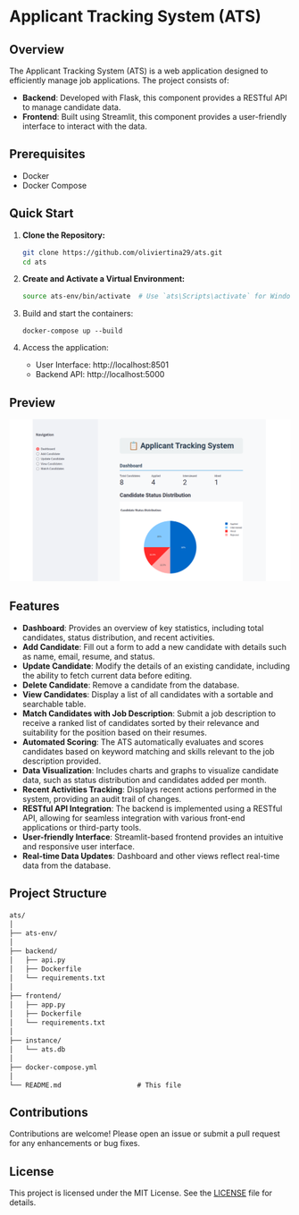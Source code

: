 # Applicant Tracking System (ATS)

## Overview

The Applicant Tracking System (ATS) is a web application designed to efficiently manage job applications. The project consists of:

- **Backend**: Developed with Flask, this component provides a RESTful API to manage candidate data.
- **Frontend**: Built using Streamlit, this component provides a user-friendly interface to interact with the data.

## Prerequisites

- Docker
- Docker Compose

## Quick Start

1. **Clone the Repository:**

    ```bash
    git clone https://github.com/oliviertina29/ats.git
    cd ats
    ```

2. **Create and Activate a Virtual Environment:**

    ```bash
    source ats-env/bin/activate  # Use `ats\Scripts\activate` for Windows
    ```

3. Build and start the containers:
   ```
   docker-compose up --build
   ```

4. Access the application:
   - User Interface: http://localhost:8501
   - Backend API: http://localhost:5000

## Preview

![Dashboard Screenshot](dashboard_ats.png)

## Features

- **Dashboard**: Provides an overview of key statistics, including total candidates, status distribution, and recent activities.
- **Add Candidate**: Fill out a form to add a new candidate with details such as name, email, resume, and status.
- **Update Candidate**: Modify the details of an existing candidate, including the ability to fetch current data before editing.
- **Delete Candidate**: Remove a candidate from the database.
- **View Candidates**: Display a list of all candidates with a sortable and searchable table.
- **Match Candidates with Job Description**: Submit a job description to receive a ranked list of candidates sorted by their relevance and suitability for the position based on their resumes.
- **Automated Scoring**: The ATS automatically evaluates and scores candidates based on keyword matching and skills relevant to the job description provided.
- **Data Visualization**: Includes charts and graphs to visualize candidate data, such as status distribution and candidates added per month.
- **Recent Activities Tracking**: Displays recent actions performed in the system, providing an audit trail of changes.
- **RESTful API Integration**: The backend is implemented using a RESTful API, allowing for seamless integration with various front-end applications or third-party tools.
- **User-friendly Interface**: Streamlit-based frontend provides an intuitive and responsive user interface.
- **Real-time Data Updates**: Dashboard and other views reflect real-time data from the database.

## Project Structure

```
ats/
│
├── ats-env/
│
├── backend/
│   ├── api.py
│   ├── Dockerfile
│   └── requirements.txt
│
├── frontend/
│   ├── app.py
│   ├── Dockerfile
│   └── requirements.txt
│
├── instance/
│   └── ats.db
│
├── docker-compose.yml
│
└── README.md                   # This file
```



## Contributions

Contributions are welcome! Please open an issue or submit a pull request for any enhancements or bug fixes.

## License

This project is licensed under the MIT License. See the [LICENSE](LICENSE) file for details.
